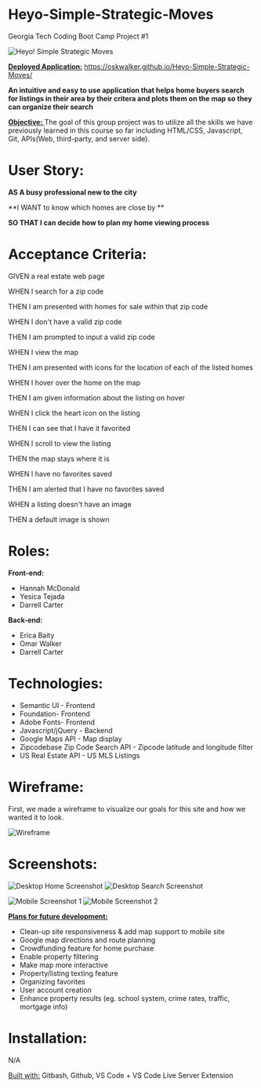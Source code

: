 # Heyo-Simple-Strategic-Moves

Georgia Tech Coding Boot Camp Project #1

![Heyo! Simple Strategic Moves](./assets/images/logo.png)


<ins> **Deployed Application:**</ins> https://oskwalker.github.io/Heyo-Simple-Strategic-Moves/

**An intuitive and easy to use application that helps home buyers search for listings in their area by their critera and plots them on the map so they can organize their search**

<ins> **Objective:** </ins> The goal of this group project was to utilize all the skills we have previously learned in this course so far including HTML/CSS, Javascript, Git, APIs(Web, third-party, and server side). 

# User Story: 

**AS A busy professional new to the city**


**I WANT to know which homes are close by **


**SO THAT I can decide how to plan my home viewing process**

# Acceptance Criteria:

GIVEN a real estate web page

WHEN I search for a zip code

THEN I am presented with homes for sale within that zip code

WHEN I don't have a valid zip code

THEN I am prompted to input a valid zip code

WHEN I view the map

THEN I am presented with icons for the location of each of the listed homes

WHEN I hover over the home on the map

THEN I am given information about the listing on hover

WHEN I click the heart icon on the listing

THEN I can see that I have it favorited

WHEN I scroll to view the listing

THEN the map stays where it is 

WHEN I have no favorites saved

THEN I am alerted that I have no favorites saved

WHEN a listing doesn't have an image

THEN a default image is shown



# Roles:

**Front-end:**
* Hannah McDonald
* Yesica Tejada
* Darrell Carter

**Back-end:**
* Erica Baity
* Omar Walker
* Darrell Carter


# Technologies:

* Semantic UI - Frontend
* Foundation- Frontend
* Adobe Fonts- Frontend
* Javascript/jQuery - Backend
* Google Maps API - Map display
* Zipcodebase Zip Code Search API - Zipcode latitude and longitude filter
* US Real Estate API - US MLS Listings


# Wireframe:

First, we made a wireframe to visualize our goals for this site and how we wanted it to look.

![Wireframe](./assets/images/wireframe.png)



# Screenshots:

![Desktop Home Screenshot](./assets/images/DesktopScreenshot.png)
![Desktop Search Screenshot](./assets/images/DesktopScreenshot2.png)

![Mobile Screenshot 1](./assets/images/MobileScreenshot.png)
![Mobile Screenshot 2](./assets/images/MobileScreenshot2.png)



<ins> **Plans for future development:** </ins>
* Clean-up site responsiveness & add map support to mobile site
* Google map directions and route planning
* Crowdfunding feature for home purchase
* Enable property filtering 
* Make map more interactive
* Property/listing texting feature
* Organizing favorites
* User account creation
* Enhance property results (eg. school system, crime rates, traffic, mortgage info)

  
# Installation:

N/A

<ins>Built with:</ins> Gitbash, Github, VS Code + VS Code Live Server Extension 

